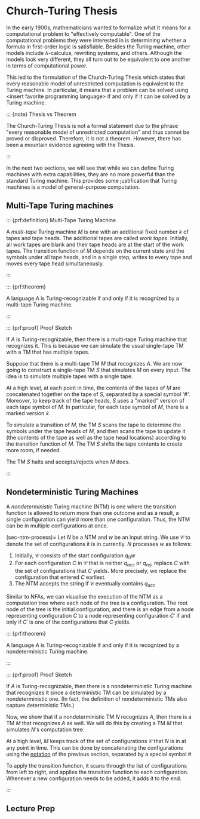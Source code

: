 # Church-Turing Thesis

In the early 1900s, mathematicians wanted to formalize what it means for
a computational problem to "effectively computable". One of the
computational problems they were interested in is determining whether a
formula in first-order logic is satisfiable. Besides the Turing machine,
other models include $λ$-calculus, rewriting systems, and others.
Although the models look very different, they all turn out to be
equivalent to one another in terms of computational power.

This led to the formulation of the Church-Turing Thesis which states
that every reasonable model of unrestricted computation is equivalent to
the Turing machine. In particular, it means that a problem can be solved
using \<insert favorite programming language\> if and only if it can be
solved by a Turing machine.

::: {note} Thesis vs Theorem

The Church-Turing Thesis is not a formal statement due to the phrase
"every reasonable model of unrestricted computation" and thus cannot be
proved or disproved. Therefore, it is not a theorem. However, there has
been a mountain evidence agreeing with the Thesis.

:::

In the next two sections, we will see that while we can define Turing
machines with extra capabilities, they are no more powerful than the
standard Turing machine. This provides some justification that Turing
machines is a model of general-purpose computation.

## Multi-Tape Turing machines

::: {prf:definition} Multi-Tape Turing Machine

A *multi-tape* Turing machine $M$ is one with an additional fixed number
$k$ of tapes and tape heads. The additional tapes are called *work
tapes*. Initially, all work tapes are blank and their tape heads are at
the start of the work tapes. The transition function of $M$ depends on
the current state and the symbols under all tape heads, and in a single
step, writes to every tape and moves every tape head simultaneously.

:::

::: {prf:theorem}

A language $A$ is Turing-recognizable if and only if it is recognized by
a multi-tape Turing machine.

:::

::: {prf:proof} Proof Sketch

If $A$ is Turing-recognizable, then there is a multi-tape Turing machine
that recognizes it. This is because we can simulate the usual
single-tape TM with a TM that has multiple tapes.

Suppose that there is a multi-tape TM $M$ that recognizes $A$. We are
now going to construct a single-tape TM $S$ that simulates $M$ on every
input. The idea is to simulate multiple tapes with a single tape.

At a high level, at each point in time, the contents of the tapes of $M$
are concatenated together on the tape of $S$, separated by a special
symbol '#'. Moreover, to keep track of the tape heads, $S$ uses a
"marked" version of each tape symbol of $M$. In particular, for each
tape symbol of $M$, there is a marked version $\dot x$.

To simulate a transition of $M$, the TM $S$ scans the tape to determine
the symbols under the tape heads of $M$, and then scans the tape to
update it (the contents of the tape as well as the tape head locations)
according to the transition function of $M$. The TM $S$ shifts the tape
contents to create more room, if needed.

The TM $S$ halts and accepts/rejects when $M$ does.

:::

## Nondeterministic Turing Machines

A *nondeterministic* Turing machine (NTM) is one where the transition
function is allowed to return more than one outcome and as a result, a
single configuration can yield more than one configuration. Thus, the
NTM can be in multiple configurations at once.

(sec-ntm-process)= Let $N$ be a NTM and $w$ be an input string. We use
$\mathcal{C}$ to denote the set of configurations it is in currently.
$N$ processes $w$ as follows:

1.  Initially, $\mathcal{C}$ consists of the start configuration $q_0w$
2.  For each configuration $C$ in $\mathcal{C}$ that is neither
    $q_{acc}$ or $q_{rej}$, replace $C$ with the set of configurations
    that $C$ yields. More precisely, we replace the configuration that
    entered $C$ earliest.
3.  The NTM accepts the string if $\mathcal{C}$ eventually contains
    $q_{acc}$

Similar to NFAs, we can visualise the execution of the NTM as a
computation tree where each node of the tree is a configuration. The
root node of the tree is the initial configuration, and there is an edge
from a node representing configuration $C$ to a node representing
configuration $C'$ if and only if $C'$ is one of the configurations that
$C$ yields.

::: {prf:theorem}

A language $A$ is Turing-recognizable if and only if it is recognized by
a nondeterministic Turing machine.

:::

::: {prf:proof} Proof Sketch

If $A$ is Turing-recognizable, then there is a nondeterministic Turing
machine that recognizes it since a deterministic TM can be simulated by
a nondeterministic one. (In fact, the definition of nondeterministic TMs
also capture deterministic TMs.)

Now, we show that if a nondeterministic TM $N$ recognizes $A$, then
there is a TM $M$ that recognizes $A$ as well. We will do this by
creating a TM $M$ that simulates $N$'s computation tree.

At a high level, $M$ keeps track of the set of configurations
$\mathcal{C}$ that $N$ is in at any point in time. This can be done by
concatenating the configurations using the [notation](#sec-tm-config) of
the previous section, separated by a special symbol \#.

To apply the transition function, it scans through the list of
configurations from left to right, and applies the transition function
to each configuration. Whenever a new configuration needs to be added,
it adds it to the end.

:::

## Lecture Prep
